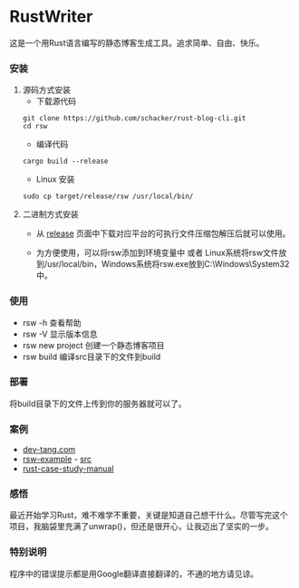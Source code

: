 # RustWriter
这是一个用Rust语言编写的静态博客生成工具。追求简单、自由、快乐。

### 安装
1. 源码方式安装
    - 下载源代码
	```
	git clone https://github.com/schacker/rust-blog-cli.git
	cd rsw
	```
    - 编译代码
	```
	cargo build --release
	```
    - Linux 安装
	```
	sudo cp target/release/rsw /usr/local/bin/
	```
2.  二进制方式安装
    - 从 [release](https://github.com/tjz101/rsw/releases) 页面中下载对应平台的可执行文件压缩包解压后就可以使用。
	
    - 为方便使用，可以将rsw添加到环境变量中 或者 Linux系统将rsw文件放到/usr/local/bin，Windows系统将rsw.exe放到C:\Windows\System32中。

### 使用

- rsw -h 查看帮助
- rsw -V 显示版本信息
- rsw new project 创建一个静态博客项目
- rsw build 编译src目录下的文件到build

### 部署
将build目录下的文件上传到你的服务器就可以了。

### 案例
- [dev-tang.com](https://dev-tang.com/)
- [rsw-example](http://dev-tang.gitee.io/pages/rsw-example/) - [src](https://github.com/tjz101/rsw-example)
- [rust-case-study-manual](https://www.irust.org/rust-case-study-manual/)

### 感悟
最近开始学习Rust，难不难学不重要，关键是知道自己想干什么。尽管写完这个项目，我脑袋里充满了unwrap()，但还是很开心，让我迈出了坚实的一步。

### 特别说明
程序中的错误提示都是用Google翻译直接翻译的，不通的地方请见谅。
